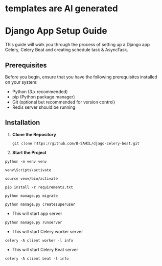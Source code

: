 # templates are AI generated

# Django App Setup Guide

This guide will walk you through the process of setting up a Django app Celery, Celery Beat and creating schedule  task &  AsyncTask. 


## Prerequisites

Before you begin, ensure that you have the following prerequisites installed on your system:

- Python (3.x recommended)
- pip (Python package manager)
- Git (optional but recommended for version control)
- Redis server should be running

<!-- Make sure to change Port or other setting if using -->

## Installation

1. **Clone the Repository**

   ```shell
   git clone https://github.com/B-SAHIL/djago-celery-beat.git
   ```


2. **Start the Project**


```shell script
python -m venv venv
```

```shell script
venv\Scripts\activate 
```

<!-- on mac -->
```shell script
source venv/bin/activate
```

```shell script
pip install -r requirements.txt
```


```shell script
python manage.py migrate
```

<!-- Can create super user to check result from admin panel -->
<!-- JUST MAKE SURE TO DELETE THE RESULTS FROM ADMIN PANEL (Task results) AFTER SOMTIMES WHENEVER SERVER IS RUNNIG  -->

```shell script
python manage.py createsuperuser
```

- This will start app server

```shell script
python manage.py runserver
```

- This will start Celery worker server
```shell script
celery -A client worker -l info  
```
- This will start Celery Beat server
```shell script
celery -A client beat -l info 
```

<!-- All three server should be running at same time -->
